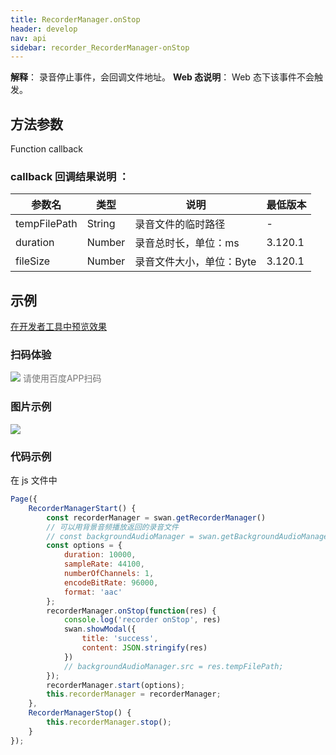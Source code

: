 ```yaml
---
title: RecorderManager.onStop
header: develop
nav: api
sidebar: recorder_RecorderManager-onStop
---
```



**解释**： 录音停止事件，会回调文件地址。
**Web 态说明**： Web 态下该事件不会触发。


## 方法参数

Function callback

### callback 回调结果说明 ：

|参数名| 类型 | 说明 |最低版本|
|---- | ---- | ---- | ---- |
|tempFilePath |String | 录音文件的临时路径 |-|
|duration |Number | 录音总时长，单位：ms |3.120.1|
|fileSize |Number | 录音文件大小，单位：Byte |3.120.1|


## 示例

<a href="swanide://fragment/a495c8fcde49fe7cdb108088854cb7011573652992453" title="在开发者工具中预览效果" target="_self">在开发者工具中预览效果</a>


### 扫码体验

<div class='scan-code-container'>
    <img src="https://b.bdstatic.com/miniapp/assets/images/doc_demo/fragment_RecorderManagerOnStop.png" class="demo-qrcode-image" />
    <font color=#777 12px>请使用百度APP扫码</font>
</div>

### 图片示例


<div class="m-doc-custom-examples">
    <div class="m-doc-custom-examples-correct">
        <img src="https://b.bdstatic.com/miniapp/images/RecorderManagerStart.gif">
    </div>
    <div class="m-doc-custom-examples-correct">
        <img src=" ">
    </div>
    <div class="m-doc-custom-examples-correct">
        <img src=" ">
    </div>
</div>

### 代码示例


 在 js 文件中

```js
Page({
    RecorderManagerStart() {
        const recorderManager = swan.getRecorderManager()
        // 可以用背景音频播放返回的录音文件
        // const backgroundAudioManager = swan.getBackgroundAudioManager()
        const options = {
            duration: 10000,
            sampleRate: 44100,
            numberOfChannels: 1,
            encodeBitRate: 96000,
            format: 'aac'
        };
        recorderManager.onStop(function(res) {
            console.log('recorder onStop', res)
            swan.showModal({
                title: 'success',
                content: JSON.stringify(res)
            })
            // backgroundAudioManager.src = res.tempFilePath;
        });
        recorderManager.start(options);
        this.recorderManager = recorderManager;
    },
    RecorderManagerStop() {
        this.recorderManager.stop();
    }
});
```

